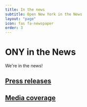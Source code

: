 ```yaml
---
title: In the news
subtitle: Open New York in the News
layout: "page"
icon: fas fa-newspaper
order: 3
---
```


# ONY in the News

We're in the news!

## [Press releases](/open_new_york/_sections/press_releases)

## [Media coverage](_sections/media)
